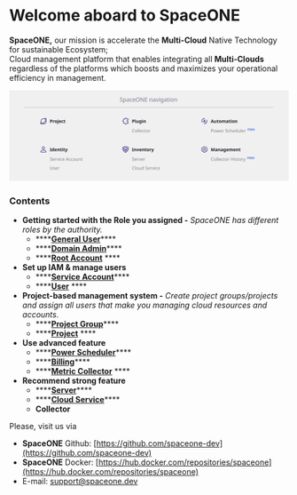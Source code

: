 # Welcome aboard to SpaceONE

**SpaceONE,** our mission is accelerate the **Multi-Cloud** Native Technology for sustainable Ecosystem;   
Cloud management platform that enables integrating all **Multi-Clouds** regardless of the platforms which boosts and maximizes your operational efficiency in management.

![](.gitbook/assets/screen-shot-2021-02-18-at-9.37.23-am.png)

### **Contents**

* **Getting started with the Role you assigned -** _SpaceONE has different roles by the authority._
  * \*\*\*\*[**General User**](general-user.md)\*\*\*\*
  * \*\*\*\*[**Domain Admin**](domain-admin.md)\*\*\*\*
  * \*\*\*\*[**Root Account**](root-account.md) ****
* **Set up IAM & manage users**
  * \*\*\*\*[**Service Account**](identity/service-account/)\*\*\*\*
  * \*\*\*\*[**User**](https://app.gitbook.com/@spaceone-dev/s/user-guide/~/drafts/-MTj0zOorCoTYWTlBsvJ/v/master/identity/user) ****
* **Project-based management system -** _Create project groups/projects and assign all users that make you managing cloud resources and accounts._
  * \*\*\*\*[**Project Group**](project/project-group-management.md)\*\*\*\*
  * \*\*\*\*[**Project**](project/project-management.md) ****
* **Use advanced feature** 
  * \*\*\*\*[**Power Scheduler**](advanced-topic/power-scheduler-quick-start.md)\*\*\*\*
  * \*\*\*\*[**Billing**](advanced-topic/billing-quick-start.md)\*\*\*\*
  * \*\*\*\*[**Metric Collector**](advanced-topic/metric-collector-quick-start.md) ****
* **Recommend strong feature**
  * \*\*\*\*[**Server**](https://spaceone-dev.gitbook.io/user-guide/inventory/untitled)\*\*\*\*
  * \*\*\*\*[**Cloud Service**](https://spaceone-dev.gitbook.io/user-guide/inventory/cloudservice-beta)\*\*\*\*
  * **Collector**



Please, visit us via

* **SpaceONE**  Github: [https://github.com/spaceone-dev](https://github.com/spaceone-dev) 
* **SpaceONE**  Docker: [https://hub.docker.com/repositories/spaceone](https://hub.docker.com/repositories/spaceone) 
* E-mail: support@spaceone.dev

